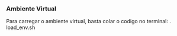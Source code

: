 ### Ambiente Virtual
Para carregar o ambiente virtual, basta colar o codigo no terminal:
. load_env.sh


